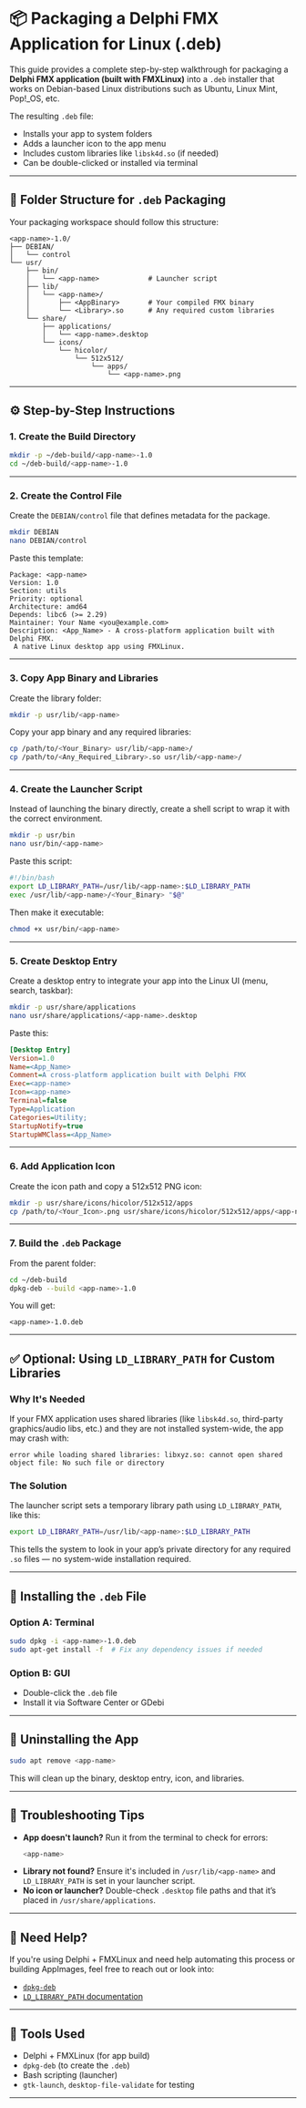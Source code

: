 # 📦 Packaging a Delphi FMX Application for Linux (.deb)

This guide provides a complete step-by-step walkthrough for packaging a **Delphi FMX application (built with FMXLinux)** into a `.deb` installer that works on Debian-based Linux distributions such as Ubuntu, Linux Mint, Pop!_OS, etc.

The resulting `.deb` file:
- Installs your app to system folders
- Adds a launcher icon to the app menu
- Includes custom libraries like `libsk4d.so` (if needed)
- Can be double-clicked or installed via terminal

---

## 🧱 Folder Structure for `.deb` Packaging

Your packaging workspace should follow this structure:

```
<app-name>-1.0/
├── DEBIAN/
│   └── control
└── usr/
    ├── bin/
    │   └── <app-name>            # Launcher script
    ├── lib/
    │   └── <app-name>/
    │       ├── <AppBinary>       # Your compiled FMX binary
    │       └── <Library>.so      # Any required custom libraries
    └── share/
        ├── applications/
        │   └── <app-name>.desktop
        └── icons/
            └── hicolor/
                └── 512x512/
                    └── apps/
                        └── <app-name>.png
```

---

## ⚙️ Step-by-Step Instructions

### 1. Create the Build Directory

```bash
mkdir -p ~/deb-build/<app-name>-1.0
cd ~/deb-build/<app-name>-1.0
```

---

### 2. Create the Control File

Create the `DEBIAN/control` file that defines metadata for the package.

```bash
mkdir DEBIAN
nano DEBIAN/control
```

Paste this template:

```plaintext
Package: <app-name>
Version: 1.0
Section: utils
Priority: optional
Architecture: amd64
Depends: libc6 (>= 2.29)
Maintainer: Your Name <you@example.com>
Description: <App_Name> - A cross-platform application built with Delphi FMX.
 A native Linux desktop app using FMXLinux.
```

---

### 3. Copy App Binary and Libraries

Create the library folder:

```bash
mkdir -p usr/lib/<app-name>
```

Copy your app binary and any required libraries:

```bash
cp /path/to/<Your_Binary> usr/lib/<app-name>/
cp /path/to/<Any_Required_Library>.so usr/lib/<app-name>/
```

---

### 4. Create the Launcher Script

Instead of launching the binary directly, create a shell script to wrap it with the correct environment.

```bash
mkdir -p usr/bin
nano usr/bin/<app-name>
```

Paste this script:

```bash
#!/bin/bash
export LD_LIBRARY_PATH=/usr/lib/<app-name>:$LD_LIBRARY_PATH
exec /usr/lib/<app-name>/<Your_Binary> "$@"
```

Then make it executable:

```bash
chmod +x usr/bin/<app-name>
```

---

### 5. Create Desktop Entry

Create a desktop entry to integrate your app into the Linux UI (menu, search, taskbar):

```bash
mkdir -p usr/share/applications
nano usr/share/applications/<app-name>.desktop
```

Paste this:

```ini
[Desktop Entry]
Version=1.0
Name=<App_Name>
Comment=A cross-platform application built with Delphi FMX
Exec=<app-name>
Icon=<app-name>
Terminal=false
Type=Application
Categories=Utility;
StartupNotify=true
StartupWMClass=<App_Name>
```

---

### 6. Add Application Icon

Create the icon path and copy a 512x512 PNG icon:

```bash
mkdir -p usr/share/icons/hicolor/512x512/apps
cp /path/to/<Your_Icon>.png usr/share/icons/hicolor/512x512/apps/<app-name>.png
```

---

### 7. Build the `.deb` Package

From the parent folder:

```bash
cd ~/deb-build
dpkg-deb --build <app-name>-1.0
```

You will get:

```
<app-name>-1.0.deb
```

---

## ✅ Optional: Using `LD_LIBRARY_PATH` for Custom Libraries

### Why It's Needed

If your FMX application uses shared libraries (like `libsk4d.so`, third-party graphics/audio libs, etc.) and they are not installed system-wide, the app may crash with:

```
error while loading shared libraries: libxyz.so: cannot open shared object file: No such file or directory
```

### The Solution

The launcher script sets a temporary library path using `LD_LIBRARY_PATH`, like this:

```bash
export LD_LIBRARY_PATH=/usr/lib/<app-name>:$LD_LIBRARY_PATH
```

This tells the system to look in your app’s private directory for any required `.so` files — no system-wide installation required.

---

## 🚀 Installing the `.deb` File

### Option A: Terminal

```bash
sudo dpkg -i <app-name>-1.0.deb
sudo apt-get install -f  # Fix any dependency issues if needed
```

### Option B: GUI

- Double-click the `.deb` file
- Install it via Software Center or GDebi

---

## 🔄 Uninstalling the App

```bash
sudo apt remove <app-name>
```

This will clean up the binary, desktop entry, icon, and libraries.

---

## 🧪 Troubleshooting Tips

- **App doesn't launch?** Run it from the terminal to check for errors:
  ```bash
  <app-name>
  ```
- **Library not found?** Ensure it's included in `/usr/lib/<app-name>` and `LD_LIBRARY_PATH` is set in your launcher script.
- **No icon or launcher?** Double-check `.desktop` file paths and that it’s placed in `/usr/share/applications`.

---

## 🙋 Need Help?

If you're using Delphi + FMXLinux and need help automating this process or building AppImages, feel free to reach out or look into:

- [`dpkg-deb`](https://manpages.debian.org/bullseye/dpkg-dev/dpkg-deb.1.en.html)
- [`LD_LIBRARY_PATH` documentation](https://tldp.org/HOWTO/Program-Library-HOWTO/shared-libraries.html)

---

## 🧰 Tools Used

- Delphi + FMXLinux (for app build)
- `dpkg-deb` (to create the `.deb`)
- Bash scripting (launcher)
- `gtk-launch`, `desktop-file-validate` for testing

---

